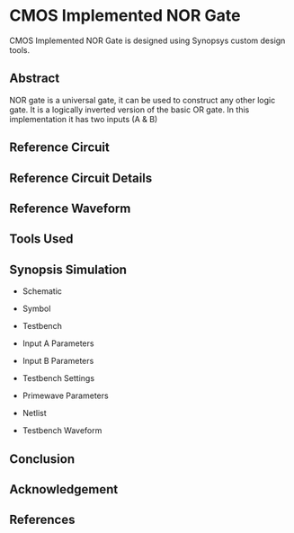 # CMOS Implemented NOR Gate
CMOS Implemented NOR Gate is designed using Synopsys custom design tools.

## Abstract
NOR gate is a universal gate, it can be used to construct any other logic gate. It is a logically inverted version 
of the basic OR gate. In this implementation it has two inputs (A & B)

## Reference Circuit

## Reference Circuit Details

## Reference Waveform

## Tools Used

## Synopsis Simulation

* Schematic

* Symbol

* Testbench

* Input A Parameters

* Input B Parameters

* Testbench Settings

* Primewave Parameters

* Netlist

* Testbench Waveform

## Conclusion

## Acknowledgement

## References





